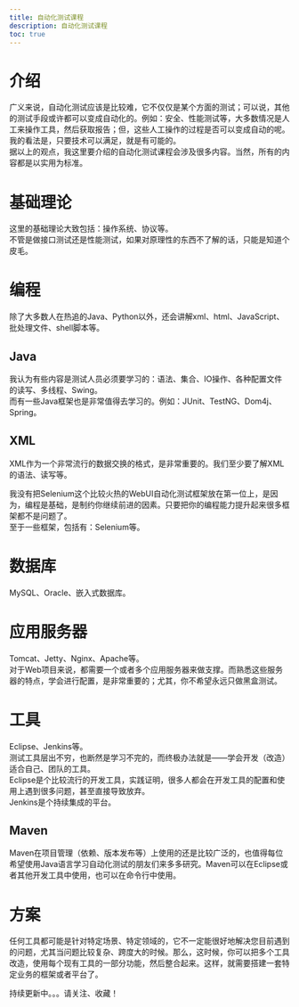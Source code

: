 ```yaml
---
title: 自动化测试课程
description: 自动化测试课程
toc: true
---
```


# 介绍
广义来说，自动化测试应该是比较难，它不仅仅是某个方面的测试；可以说，其他的测试手段或许都可以变成自动化的。例如：安全、性能测试等，大多数情况是人工来操作工具，然后获取报告；但，这些人工操作的过程是否可以变成自动的呢。我的看法是，只要技术可以满足，就是有可能的。  
据以上的观点，我这里要介绍的自动化测试课程会涉及很多内容。当然，所有的内容都是以实用为标准。

# 基础理论
这里的基础理论大致包括：操作系统、协议等。  
不管是做接口测试还是性能测试，如果对原理性的东西不了解的话，只能是知道个皮毛。

# 编程
除了大多数人在热追的Java、Python以外，还会讲解xml、html、JavaScript、批处理文件、shell脚本等。

## Java
我认为有些内容是测试人员必须要学习的：语法、集合、IO操作、各种配置文件的读写、多线程、Swing。  
而有一些Java框架也是非常值得去学习的。例如：JUnit、TestNG、Dom4j、Spring。

## XML
XML作为一个非常流行的数据交换的格式，是非常重要的。我们至少要了解XML的语法、读写等。

我没有把Selenium这个比较火热的WebUI自动化测试框架放在第一位上，是因为，编程是基础，是制约你继续前进的因素。只要把你的编程能力提升起来很多框架都不是问题了。  
至于一些框架，包括有：Selenium等。

# 数据库
MySQL、Oracle、嵌入式数据库。

# 应用服务器
Tomcat、Jetty、Nginx、Apache等。  
对于Web项目来说，都需要一个或者多个应用服务器来做支撑。而熟悉这些服务器的特点，学会进行配置，是非常重要的；尤其，你不希望永远只做黑盒测试。

# 工具
Eclipse、Jenkins等。  
测试工具层出不穷，也断然是学习不完的，而终极办法就是——学会开发（改造）适合自己、团队的工具。  
Eclipse是个比较流行的开发工具，实践证明，很多人都会在开发工具的配置和使用上遇到很多问题，甚至直接导致放弃。  
Jenkins是个持续集成的平台。

## Maven
Maven在项目管理（依赖、版本发布等）上使用的还是比较广泛的，也值得每位希望使用Java语言学习自动化测试的朋友们来多多研究。Maven可以在Eclipse或者其他开发工具中使用，也可以在命令行中使用。

# 方案
任何工具都可能是针对特定场景、特定领域的，它不一定能很好地解决您目前遇到的问题，尤其当问题比较复杂、跨度大的时候。那么，这时候，你可以把多个工具改造，使用每个现有工具的一部分功能，然后整合起来。这样，就需要搭建一套特定业务的框架或者平台了。  

持续更新中。。。请关注、收藏！